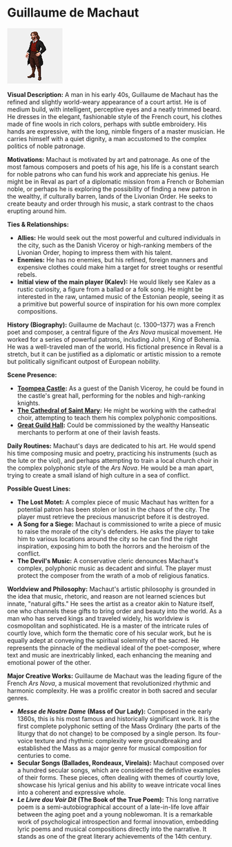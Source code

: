# Guillaume de Machaut
![alt text](image-13.png)

**Visual Description:**
A man in his early 40s, Guillaume de Machaut has the refined and slightly world-weary appearance of a court artist. He is of medium build, with intelligent, perceptive eyes and a neatly trimmed beard. He dresses in the elegant, fashionable style of the French court, his clothes made of fine wools in rich colors, perhaps with subtle embroidery. His hands are expressive, with the long, nimble fingers of a master musician. He carries himself with a quiet dignity, a man accustomed to the complex politics of noble patronage.

**Motivations:**
Machaut is motivated by art and patronage. As one of the most famous composers and poets of his age, his life is a constant search for noble patrons who can fund his work and appreciate his genius. He might be in Reval as part of a diplomatic mission from a French or Bohemian noble, or perhaps he is exploring the possibility of finding a new patron in the wealthy, if culturally barren, lands of the Livonian Order. He seeks to create beauty and order through his music, a stark contrast to the chaos erupting around him.

**Ties & Relationships:**
*   **Allies:** He would seek out the most powerful and cultured individuals in the city, such as the Danish Viceroy or high-ranking members of the Livonian Order, hoping to impress them with his talent.
*   **Enemies:** He has no enemies, but his refined, foreign manners and expensive clothes could make him a target for street toughs or resentful rebels.
*   **Initial view of the main player (Kalev):** He would likely see Kalev as a rustic curiosity, a figure from a ballad or a folk song. He might be interested in the raw, untamed music of the Estonian people, seeing it as a primitive but powerful source of inspiration for his own more complex compositions.

**History (Biography):**
Guillaume de Machaut (c. 1300–1377) was a French poet and composer, a central figure of the *Ars Nova* musical movement. He worked for a series of powerful patrons, including John I, King of Bohemia. He was a well-traveled man of the world. His fictional presence in Reval is a stretch, but it can be justified as a diplomatic or artistic mission to a remote but politically significant outpost of European nobility.

**Scene Presence:**
*   **[Toompea Castle](../../scenes/revel_toompea/domberg/domberg.md):** As a guest of the Danish Viceroy, he could be found in the castle's great hall, performing for the nobles and high-ranking knights.
*   **[The Cathedral of Saint Mary](../../scenes/revel_toompea/cathedral_of_saint_mary/cathedral_of_saint_mary.md):** He might be working with the cathedral choir, attempting to teach them his complex polyphonic compositions.
*   **[Great Guild Hall](../../scenes/reval_north/great_guild_hall.md):** Could be commissioned by the wealthy Hanseatic merchants to perform at one of their lavish feasts.

**Daily Routines:**
Machaut's days are dedicated to his art. He would spend his time composing music and poetry, practicing his instruments (such as the lute or the viol), and perhaps attempting to train a local church choir in the complex polyphonic style of the *Ars Nova*. He would be a man apart, trying to create a small island of high culture in a sea of conflict.

**Possible Quest Lines:**
*   **The Lost Motet:** A complex piece of music Machaut has written for a potential patron has been stolen or lost in the chaos of the city. The player must retrieve the precious manuscript before it is destroyed.
*   **A Song for a Siege:** Machaut is commissioned to write a piece of music to raise the morale of the city's defenders. He asks the player to take him to various locations around the city so he can find the right inspiration, exposing him to both the horrors and the heroism of the conflict.
*   **The Devil's Music:** A conservative cleric denounces Machaut's complex, polyphonic music as decadent and sinful. The player must protect the composer from the wrath of a mob of religious fanatics.

**Worldview and Philosophy:**
Machaut's artistic philosophy is grounded in the idea that music, rhetoric, and reason are not learned sciences but innate, "natural gifts." He sees the artist as a creator akin to Nature itself, one who channels these gifts to bring order and beauty into the world. As a man who has served kings and traveled widely, his worldview is cosmopolitan and sophisticated. He is a master of the intricate rules of courtly love, which form the thematic core of his secular work, but he is equally adept at conveying the spiritual solemnity of the sacred. He represents the pinnacle of the medieval ideal of the poet-composer, where text and music are inextricably linked, each enhancing the meaning and emotional power of the other.

**Major Creative Works:**
Guillaume de Machaut was the leading figure of the French *Ars Nova*, a musical movement that revolutionized rhythmic and harmonic complexity. He was a prolific creator in both sacred and secular genres.
-   ***Messe de Nostre Dame*** **(Mass of Our Lady):** Composed in the early 1360s, this is his most famous and historically significant work. It is the first complete polyphonic setting of the Mass Ordinary (the parts of the liturgy that do not change) to be composed by a single person. Its four-voice texture and rhythmic complexity were groundbreaking and established the Mass as a major genre for musical composition for centuries to come.
-   **Secular Songs (Ballades, Rondeaux, Virelais):** Machaut composed over a hundred secular songs, which are considered the definitive examples of their forms. These pieces, often dealing with themes of courtly love, showcase his lyrical genius and his ability to weave intricate vocal lines into a coherent and expressive whole.
-   ***Le Livre dou Voir Dit*** **(The Book of the True Poem):** This long narrative poem is a semi-autobiographical account of a late-in-life love affair between the aging poet and a young noblewoman. It is a remarkable work of psychological introspection and formal innovation, embedding lyric poems and musical compositions directly into the narrative. It stands as one of the great literary achievements of the 14th century.

